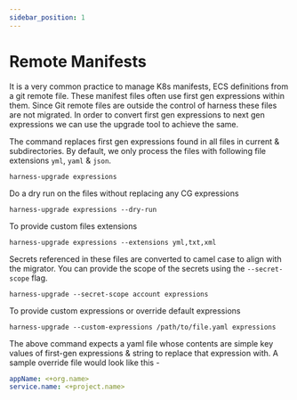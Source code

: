 ```yaml
---
sidebar_position: 1
---
```


# Remote Manifests
It is a very common practice to manage K8s manifests, ECS definitions from a git remote file. These manifest files often use first gen expressions within them. Since Git remote files are outside the control of harness these files are not migrated.
In order to convert first gen expressions to next gen expressions we can use the upgrade tool to achieve the same.

The command replaces first gen expressions found in all files in current & subdirectories. By default, we only process the files with following file extensions `yml`, `yaml` & `json`.
```shell
harness-upgrade expressions 
```

Do a dry run on the files without replacing any CG expressions
```shell
harness-upgrade expressions --dry-run
```

To provide custom files extensions
```shell
harness-upgrade expressions --extensions yml,txt,xml
```

Secrets referenced in these files are converted to camel case to align with the migrator. You can provide the scope of the secrets using the `--secret-scope` flag.
```shell
harness-upgrade --secret-scope account expressions
```

To provide custom expressions or override default expressions
```shell
harness-upgrade --custom-expressions /path/to/file.yaml expressions 
```

The above command expects a yaml file whose contents are simple key values of first-gen expressions & string to replace that expression with. A sample override file would look like this -
```yaml
appName: <+org.name>
service.name: <+project.name>
```


